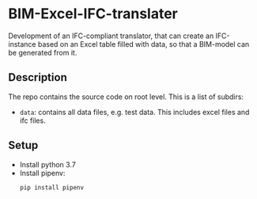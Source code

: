 # BIM-Excel-IFC-translater

Development of an IFC-compliant translator, that can create an IFC-instance based on an Excel table filled with data, so that a BIM-model can be generated from it.

## Description
The repo contains the source code on root level. This is a list of subdirs:
* `data`: contains all data files, e.g. test data. This includes excel files and ifc files.


## Setup
* Install python 3.7
* Install pipenv:
    ```bash
    pip install pipenv    
    ``` 
